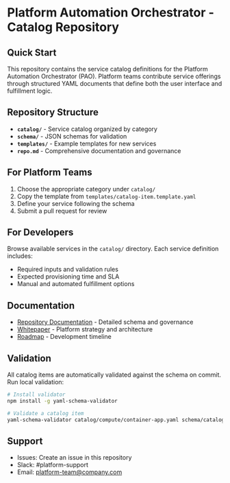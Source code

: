 # Platform Automation Orchestrator - Catalog Repository

## Quick Start

This repository contains the service catalog definitions for the Platform Automation Orchestrator (PAO). Platform teams contribute service offerings through structured YAML documents that define both the user interface and fulfillment logic.

## Repository Structure

- **`catalog/`** - Service catalog organized by category
- **`schema/`** - JSON schemas for validation
- **`templates/`** - Example templates for new services
- **`repo.md`** - Comprehensive documentation and governance

## For Platform Teams

1. Choose the appropriate category under `catalog/`
2. Copy the template from `templates/catalog-item.template.yaml`
3. Define your service following the schema
4. Submit a pull request for review

## For Developers

Browse available services in the `catalog/` directory. Each service definition includes:
- Required inputs and validation rules
- Expected provisioning time and SLA
- Manual and automated fulfillment options

## Documentation

- [Repository Documentation](repo.md) - Detailed schema and governance
- [Whitepaper](whitepaper.md) - Platform strategy and architecture
- [Roadmap](roadmap.md) - Development timeline

## Validation

All catalog items are automatically validated against the schema on commit. Run local validation:

```bash
# Install validator
npm install -g yaml-schema-validator

# Validate a catalog item
yaml-schema-validator catalog/compute/container-app.yaml schema/catalog-item.schema.yaml
```

## Support

- Issues: Create an issue in this repository
- Slack: #platform-support
- Email: platform-team@company.com